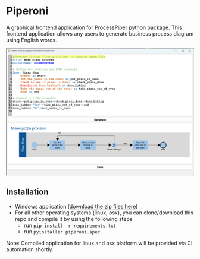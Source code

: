 # Piperoni

A graphical frontend application for [ProcessPiper](https://github.com/csgoh/processpiper) python package. This frontend application allows any users to generate business process diagram using English words.

![Showcase](https://github.com/csgoh/Piperino/blob/main/images/showcase02.png)

## Installation
* Windows application ([download the zip files here](https://github.com/csgoh/Piperino/blob/main/dist/piperoni-windows.zip))
* For all other operating systems (linux, osx), you can clone/download this repo and compile it by using the following steps
  * run `pip install -r requirements.txt`
  * run `pyinstaller piperoni.spec`

Note: Compiled application for linux and osx platform will be provided via CI automation shortly.


